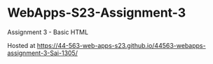 # WebApps-S23-Assignment-3
Assignment 3 - Basic HTML

Hosted at https://44-563-web-apps-s23.github.io/44563-webapps-assignment-3-Sai-1305/
